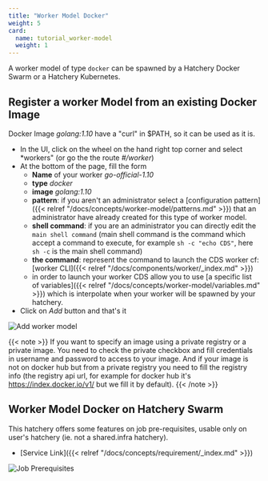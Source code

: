 ```yaml
---
title: "Worker Model Docker"
weight: 5
card: 
  name: tutorial_worker-model
  weight: 1
---
```


A worker model of type `docker` can be spawned by a Hatchery Docker Swarm or a Hatchery Kubernetes.

## Register a worker Model from an existing Docker Image

Docker Image *golang:1.10* have a "curl" in $PATH, so it can be used as it is.

* In the UI, click on the wheel on the hand right top corner and select *workers" (or go the the route *#/worker*)
* At the bottom of the page, fill the form
    * **Name** of your worker *go-official-1.10*
    * **type** *docker*
    * **image** *golang:1.10*
    * **pattern**: if you aren't an administrator select a [configuration pattern]({{< relref "/docs/concepts/worker-model/patterns.md" >}}) that an administrator have already created for this type of worker model.
    * **shell command**: if you are an administrator you can directly edit the `main shell command` (main shell command is the command which accept a command to execute, for example `sh -c "echo CDS"`, here `sh -c` is the main shell command)
    * **the command**: represent the command to launch the CDS worker cf: [worker CLI]({{< relref "/docs/components/worker/_index.md" >}})
    * in order to launch your worker CDS allow you to use [a specific list of variables]({{< relref "/docs/concepts/worker-model/variables.md" >}}) which is interpolate when your worker will be spawned by your hatchery.
* Click on *Add* button and that's it

![Add worker model](/images/workflows.pipelines.requirements.docker.worker-model.docker.add.png)

{{< note >}}
If you want to specify an image using a private registry or a private image. You need to check the private checkbox and fill credentials in username and password to access to your image. And if your image is not on docker hub but from a private registry you need to fill the registry info (the registry api url, for example for docker hub it's https://index.docker.io/v1/ but we fill it by default).
{{< /note >}}

## Worker Model Docker on Hatchery Swarm

This hatchery offers some features on job pre-requisites, usable only on user's hatchery (ie. not a shared.infra hatchery).

* [Service Link]({{< relref "/docs/concepts/requirement/_index.md" >}})

![Job Prerequisites](/images/workflows.pipelines.requirements.docker.worker-model.docker.png)
